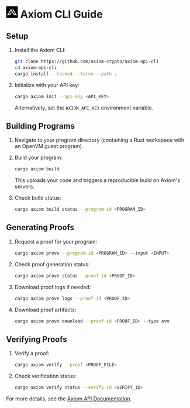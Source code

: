 # <img src="./favicon.ico" alt="Axiom Proving CLI" width="32" height="32" /> Axiom CLI Guide

## Setup

1. Install the Axiom CLI:
   ```bash
   git clone https://github.com/axiom-crypto/axiom-api-cli
   cd axiom-api-cli
   cargo install --locked --force --path .
   ```

2. Initialize with your API key:
   ```bash
   cargo axiom init --api-key <API_KEY>
   ```
   Alternatively, set the `AXIOM_API_KEY` environment variable.

## Building Programs

1. Navigate to your program directory (containing a Rust workspace with an OpenVM guest program).

2. Build your program:
   ```bash
   cargo axiom build
   ```
   This uploads your code and triggers a reproducible build on Axiom's servers.

3. Check build status:
   ```bash
   cargo axiom build status --program-id <PROGRAM_ID>
   ```

## Generating Proofs

1. Request a proof for your program:
   ```bash
   cargo axiom prove --program-id <PROGRAM_ID> --input <INPUT>
   ```

2. Check proof generation status:
   ```bash
   cargo axiom prove status --proof-id <PROOF_ID>
   ```

3. Download proof logs if needed:
   ```bash
   cargo axiom prove logs --proof-id <PROOF_ID>
   ```

4. Download proof artifacts:
   ```bash
   cargo axiom prove download --proof-id <PROOF_ID> --type evm
   ```

## Verifying Proofs

1. Verify a proof:
   ```bash
   cargo axiom verify --proof <PROOF_FILE>
   ```

2. Check verification status:
   ```bash
   cargo axiom verify status --verify-id <VERIFY_ID>
   ```

For more details, see the [Axiom API Documentation](https://proving-api-docs.axiom.xyz/api-reference/axiom-cli).